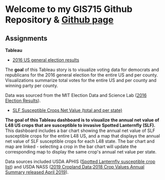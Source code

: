 # Welcome to my GIS715 Github Repository & [Github page](https://cyborginhas.github.io/GIS715/)

## Assignments

**Tableau**

- [2016 US general election results](https://cyborginhas.github.io/GIS715/tableau/myStory.html)

The **goal** of this Tableau story is to visualize voting data for democrats and republicans for the 2016 general election for the entire US and per county. Visualizations summarize total votes for the entire US and per county and winning party per county.

Data was sourced from the MIT Election Data and Science Lab ([2016 Election Results](https://doi.org/10.7910/DVN/VOQCHQ)).

- [SLF Susceptible Crops Net Value (total and per state)](https://cyborginhas.github.io/GIS715/tableau/mydashboard2.html)

**The goal of this Tableau dashboard is to visualize the annual net value of L48 US crops that are susceptible to invasive Spotted Lanternfly (SLF).** This dashboard includes a bar chart showing the annual net value of SLF susceptible crops for the entire L48 US, and a  map that displays the annual net value of SLF susceptible crops for each L48 state. The bar chart and map are linked - selecting a crop in the bar chart will update the corresponding map to display the same crop's annual net value per state.

Data sources included USDA APHIS ([Spotted Lanternfly susceptible crop list](https://www.aphis.usda.gov/aphis/resources/pests-diseases/hungry-pests/the-threat/spotted-lanternfly/spotted-lanternfly)) and USDA NASS ([2019 Cropland Data](https://nassgeodata.gmu.edu/CropScape/);[2018 Crop Values Annual Summary released April 2019](https://usda.library.cornell.edu/concern/publications/k35694332?locale=en)).
